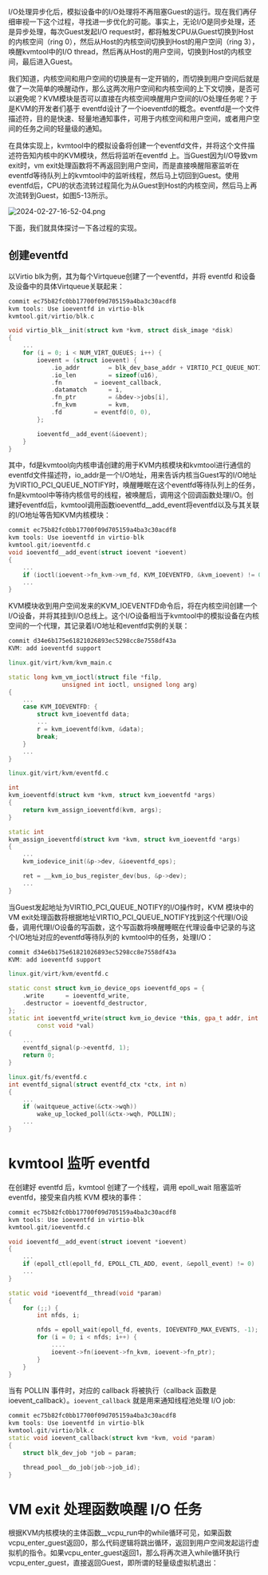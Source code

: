 
I/O处理异步化后，模拟设备中的I/O处理将不再阻塞Guest的运行。现在我们再仔细审视一下这个过程，寻找进一步优化的可能。事实上，无论I/O是同步处理，还是异步处理，每次Guest发起I/O request时，都将触发CPU从Guest切换到Host的内核空间（ring 0），然后从Host的内核空间切换到Host的用户空间（ring 3），唤醒kvmtool中的I/O thread，然后再从Host的用户空间，切换到Host的内核空间，最后进入Guest。

我们知道，内核空间和用户空间的切换是有一定开销的，而切换到用户空间后就是做了一次简单的唤醒动作，那么这两次用户空间和内核空间的上下文切换，是否可以避免呢？KVM模块是否可以直接在内核空间唤醒用户空间的I/O处理任务呢？于是KVM的开发者们基于 eventfd设计了一个ioeventfd的概念。eventfd是一个文件描述符，目的是快速、轻量地通知事件，可用于内核空间和用户空间，或者用户空间的任务之间的轻量级的通知。

在具体实现上，kvmtool中的模拟设备将创建一个eventfd文件，并将这个文件描述符告知内核中的KVM模块，然后将监听在eventfd 上。当Guest因为I/O导致vm exit时，vm exit处理函数将不再返回到用户空间，而是直接唤醒阻塞监听在eventfd等待队列上的kvmtool中的监听线程，然后马上切回到Guest。使用eventfd后，CPU的状态流转过程简化为从Guest到Host的内核空间，然后马上再次流转到Guest，如图5-13所示。

![2024-02-27-16-52-04.png](./images/2024-02-27-16-52-04.png)

下面，我们就具体探讨一下各过程的实现。

## 创建eventfd

以Virtio blk为例，其为每个Virtqueue创建了一个eventfd，并将 eventfd 和设备及设备中的具体Virtqueue关联起来：

```cpp
commit ec75b82fc0bb17700f09d705159a4ba3c30acdf8
kvm tools: Use ioeventfd in virtio-blk
kvmtool.git/virtio/blk.c

void virtio_blk__init(struct kvm *kvm, struct disk_image *disk)
{
    ...
	for (i = 0; i < NUM_VIRT_QUEUES; i++) {
		ioevent = (struct ioevent) {
			.io_addr		= blk_dev_base_addr + VIRTIO_PCI_QUEUE_NOTIFY,
			.io_len			= sizeof(u16),
			.fn			= ioevent_callback,
			.datamatch		= i,
			.fn_ptr			= &bdev->jobs[i],
			.fn_kvm			= kvm,
			.fd			= eventfd(0, 0),
		};

		ioeventfd__add_event(&ioevent);
	}
}
```

其中，fd是kvmtool向内核申请创建的用于KVM内核模块和kvmtool进行通信的eventfd文件描述符，io_addr是一个I/O地址，用来告诉内核当Guest写的I/O地址为VIRTIO_PCI_QUEUE_NOTIFY时，唤醒睡眠在这个eventfd等待队列上的任务，fn是kvmtool中等待内核信号的线程，被唤醒后，调用这个回调函数处理I/O。创建好eventfd后，kvmtool调用函数ioeventfd__add_event将eventfd以及与其关联的I/O地址等告知KVM内核模块：

```cpp
commit ec75b82fc0bb17700f09d705159a4ba3c30acdf8
kvm tools: Use ioeventfd in virtio-blk
kvmtool.git/ioeventfd.c
void ioeventfd__add_event(struct ioevent *ioevent)
{
    ...
	if (ioctl(ioevent->fn_kvm->vm_fd, KVM_IOEVENTFD, &kvm_ioevent) != 0)
    ...
}
```

KVM模块收到用户空间发来的KVM_IOEVENTFD命令后，将在内核空间创建一个I/O设备，并将其挂到I/O总线上。这个I/O设备相当于kvmtool中的模拟设备在内核空间的一个代理，其记录着I/O地址和eventfd实例的关联：

```cpp
commit d34e6b175e61821026893ec5298cc8e7558df43a
KVM: add ioeventfd support

linux.git/virt/kvm/kvm_main.c

static long kvm_vm_ioctl(struct file *filp,
			   unsigned int ioctl, unsigned long arg)
{
    ...
	case KVM_IOEVENTFD: {
		struct kvm_ioeventfd data;
        ...
		r = kvm_ioeventfd(kvm, &data);
		break;
	}
    ...
}

linux.git/virt/kvm/eventfd.c

int
kvm_ioeventfd(struct kvm *kvm, struct kvm_ioeventfd *args)
{
	return kvm_assign_ioeventfd(kvm, args);
}

static int
kvm_assign_ioeventfd(struct kvm *kvm, struct kvm_ioeventfd *args)
{
    ...
	kvm_iodevice_init(&p->dev, &ioeventfd_ops);

	ret = __kvm_io_bus_register_dev(bus, &p->dev);
    ...
}
```

当Guest发起地址为VIRTIO_PCI_QUEUE_NOTIFY的I/O操作时，KVM 模块中的VM exit处理函数将根据地址VIRTIO_PCI_QUEUE_NOTIFY找到这个代理I/O设备，调用代理I/O设备的写函数，这个写函数将唤醒睡眠在代理设备中记录的与这个I/O地址对应的eventfd等待队列的 kvmtool中的任务，处理I/O：

```cpp
commit d34e6b175e61821026893ec5298cc8e7558df43a
KVM: add ioeventfd support

linux.git/virt/kvm/eventfd.c

static const struct kvm_io_device_ops ioeventfd_ops = {
	.write      = ioeventfd_write,
	.destructor = ioeventfd_destructor,
};
static int ioeventfd_write(struct kvm_io_device *this, gpa_t addr, int len,
		const void *val)
{
    ...
	eventfd_signal(p->eventfd, 1);
	return 0;
}

linux.git/fs/eventfd.c
int eventfd_signal(struct eventfd_ctx *ctx, int n)
{
    ...
	if (waitqueue_active(&ctx->wqh))
		wake_up_locked_poll(&ctx->wqh, POLLIN);
    ...
}
```

# kvmtool 监听 eventfd

在创建好 eventfd 后，kvmtool 创建了一个线程，调用 epoll_wait 阻塞监听eventfd，接受来自内核 KVM 模块的事件：

```cpp
commit ec75b82fc0bb17700f09d705159a4ba3c30acdf8
kvm tools: Use ioeventfd in virtio-blk
kvmtool.git/ioeventfd.c

void ioeventfd__add_event(struct ioevent *ioevent)
{
    ...
	if (epoll_ctl(epoll_fd, EPOLL_CTL_ADD, event, &epoll_event) != 0)
    ...
}

static void *ioeventfd__thread(void *param)
{
	for (;;) {
		int nfds, i;

		nfds = epoll_wait(epoll_fd, events, IOEVENTFD_MAX_EVENTS, -1);
		for (i = 0; i < nfds; i++) {
			....
			ioevent->fn(ioevent->fn_kvm, ioevent->fn_ptr);
		}
	}
}
```

当有 POLLIN 事件时，对应的 callback 将被执行（callback 函数是 ioevent_callback）。`ioevent_callback` 就是用来通知线程池处理 I/O job:

```cpp
commit ec75b82fc0bb17700f09d705159a4ba3c30acdf8
kvm tools: Use ioeventfd in virtio-blk
kvmtool.git/virtio/blk.c
static void ioevent_callback(struct kvm *kvm, void *param)
{
	struct blk_dev_job *job = param;

	thread_pool__do_job(job->job_id);
}
```

# VM exit 处理函数唤醒 I/O 任务

根据KVM内核模块的主体函数__vcpu_run中的while循环可见，如果函数vcpu_enter_guest返回0，那么代码逻辑将跳出循环，返回到用户空间发起运行虚拟机的指令。如果vcpu_enter_guest返回1，那么将再次进入while循环执行vcpu_enter_guest，直接返回Guest，即所谓的轻量级虚拟机退出：

```cpp

```